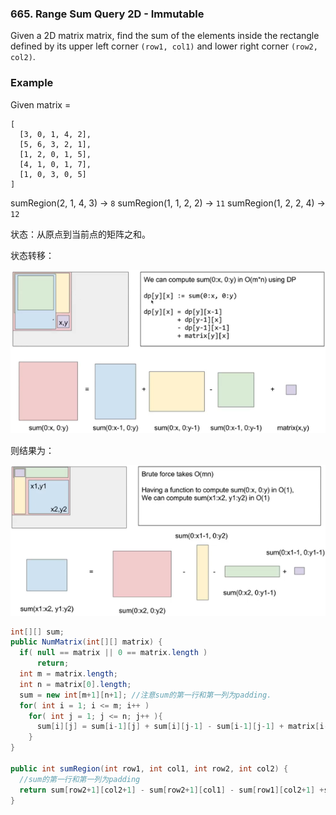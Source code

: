 ### 665. Range Sum Query 2D - Immutable

Given a 2D matrix matrix, find the sum of the elements inside the rectangle defined by its upper left corner `(row1, col1)` and lower right corner `(row2, col2)`.

### Example

Given matrix =

```
[
  [3, 0, 1, 4, 2],
  [5, 6, 3, 2, 1],
  [1, 2, 0, 1, 5],
  [4, 1, 0, 1, 7],
  [1, 0, 3, 0, 5]
]
```

sumRegion(2, 1, 4, 3) -> `8`
sumRegion(1, 1, 2, 2) -> `11`
sumRegion(1, 2, 2, 4) -> `12`



状态：从原点到当前点的矩阵之和。

状态转移：

![election_45](assets/Selection_452.png)

则结果为：

![election_45](assets/Selection_451.png)



```java
int[][] sum;
public NumMatrix(int[][] matrix) {
  if( null == matrix || 0 == matrix.length )
      return;
  int m = matrix.length;
  int n = matrix[0].length;
  sum = new int[m+1][n+1]; //注意sum的第一行和第一列为padding.
  for( int i = 1; i <= m; i++ )
    for( int j = 1; j <= n; j++ ){
      sum[i][j] = sum[i-1][j] + sum[i][j-1] - sum[i-1][j-1] + matrix[i-1][j-1];
    }
}

public int sumRegion(int row1, int col1, int row2, int col2) {
  //sum的第一行和第一列为padding
  return sum[row2+1][col2+1] - sum[row2+1][col1] - sum[row1][col2+1] +sum[row1][col1];
}
```



